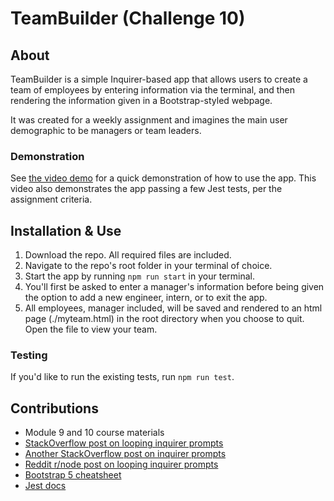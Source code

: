 # TeamBuilder (Challenge 10)

## About
TeamBuilder is a simple Inquirer-based app that allows users to create a team of employees by entering information via the terminal, and then rendering the information given in a Bootstrap-styled webpage. 

It was created for a weekly assignment and imagines the main user demographic to be managers or team leaders.

### Demonstration
See [the video demo](https://drive.google.com/file/d/1GccFWrAMmpSGGNXfqzXGtylB8e49VRja/view) for a quick demonstration of how to use the app. This video also demonstrates the app passing a few Jest tests, per the assignment criteria.

## Installation & Use
1. Download the repo. All required files are included.
2. Navigate to the repo's root folder in your terminal of choice. 
3. Start the app by running `npm run start` in your terminal.
4. You'll first be asked to enter a manager's information before being given the option to add a new engineer, intern, or to exit the app. 
5. All employees, manager included, will be saved and rendered to an html page (./myteam.html) in the root directory when you choose to quit. Open the file to view your team.

### Testing
If you'd like to run the existing tests, run `npm run test`. 

## Contributions
* Module 9 and 10 course materials
* [StackOverflow post on looping inquirer prompts](https://stackoverflow.com/questions/68170024/keep-repeating-the-prompter-questions-with-inquirer-js-based-on-answer)
* [Another StackOverflow post on inquirer prompts](https://stackoverflow.com/questions/61417816/how-do-i-invoke-inquirer-js-menu-in-a-loop-using-promises)
* [Reddit r/node post on looping inquirer prompts](https://www.reddit.com/r/node/comments/9q3chw/looping_inquirerjs_prompts/)
* [Bootstrap 5 cheatsheet](https://bootstrap-cheatsheet.themeselection.com/)
* [Jest docs](https://jestjs.io/docs/getting-started)

